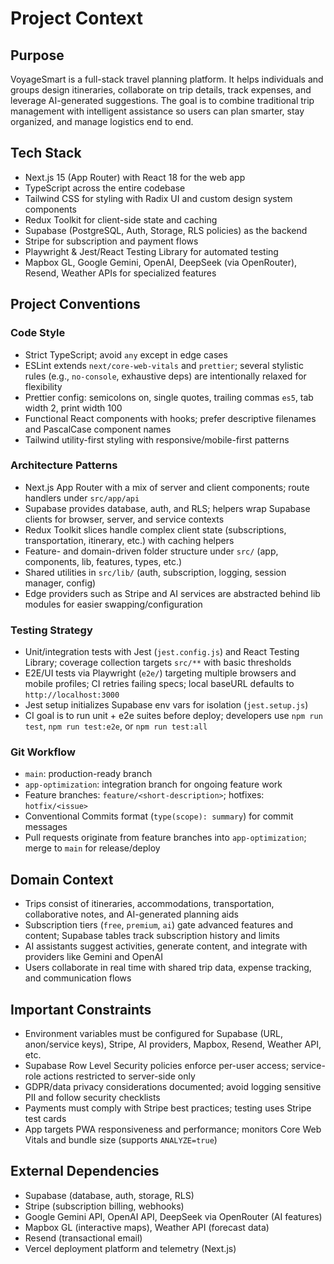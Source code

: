 # Project Context

## Purpose
VoyageSmart is a full-stack travel planning platform. It helps individuals and groups design itineraries, collaborate on trip details, track expenses, and leverage AI-generated suggestions. The goal is to combine traditional trip management with intelligent assistance so users can plan smarter, stay organized, and manage logistics end to end.

## Tech Stack
- Next.js 15 (App Router) with React 18 for the web app
- TypeScript across the entire codebase
- Tailwind CSS for styling with Radix UI and custom design system components
- Redux Toolkit for client-side state and caching
- Supabase (PostgreSQL, Auth, Storage, RLS policies) as the backend
- Stripe for subscription and payment flows
- Playwright & Jest/React Testing Library for automated testing
- Mapbox GL, Google Gemini, OpenAI, DeepSeek (via OpenRouter), Resend, Weather APIs for specialized features

## Project Conventions

### Code Style
- Strict TypeScript; avoid `any` except in edge cases
- ESLint extends `next/core-web-vitals` and `prettier`; several stylistic rules (e.g., `no-console`, exhaustive deps) are intentionally relaxed for flexibility
- Prettier config: semicolons on, single quotes, trailing commas `es5`, tab width 2, print width 100
- Functional React components with hooks; prefer descriptive filenames and PascalCase component names
- Tailwind utility-first styling with responsive/mobile-first patterns

### Architecture Patterns
- Next.js App Router with a mix of server and client components; route handlers under `src/app/api`
- Supabase provides database, auth, and RLS; helpers wrap Supabase clients for browser, server, and service contexts
- Redux Toolkit slices handle complex client state (subscriptions, transportation, itinerary, etc.) with caching helpers
- Feature- and domain-driven folder structure under `src/` (app, components, lib, features, types, etc.)
- Shared utilities in `src/lib/` (auth, subscription, logging, session manager, config)
- Edge providers such as Stripe and AI services are abstracted behind lib modules for easier swapping/configuration

### Testing Strategy
- Unit/integration tests with Jest (`jest.config.js`) and React Testing Library; coverage collection targets `src/**` with basic thresholds
- E2E/UI tests via Playwright (`e2e/`) targeting multiple browsers and mobile profiles; CI retries failing specs; local baseURL defaults to `http://localhost:3000`
- Jest setup initializes Supabase env vars for isolation (`jest.setup.js`)
- CI goal is to run unit + e2e suites before deploy; developers use `npm run test`, `npm run test:e2e`, or `npm run test:all`

### Git Workflow
- `main`: production-ready branch
- `app-optimization`: integration branch for ongoing feature work
- Feature branches: `feature/<short-description>`; hotfixes: `hotfix/<issue>`
- Conventional Commits format (`type(scope): summary`) for commit messages
- Pull requests originate from feature branches into `app-optimization`; merge to `main` for release/deploy

## Domain Context
- Trips consist of itineraries, accommodations, transportation, collaborative notes, and AI-generated planning aids
- Subscription tiers (`free`, `premium`, `ai`) gate advanced features and content; Supabase tables track subscription history and limits
- AI assistants suggest activities, generate content, and integrate with providers like Gemini and OpenAI
- Users collaborate in real time with shared trip data, expense tracking, and communication flows

## Important Constraints
- Environment variables must be configured for Supabase (URL, anon/service keys), Stripe, AI providers, Mapbox, Resend, Weather API, etc.
- Supabase Row Level Security policies enforce per-user access; service-role actions restricted to server-side only
- GDPR/data privacy considerations documented; avoid logging sensitive PII and follow security checklists
- Payments must comply with Stripe best practices; testing uses Stripe test cards
- App targets PWA responsiveness and performance; monitors Core Web Vitals and bundle size (supports `ANALYZE=true`)

## External Dependencies
- Supabase (database, auth, storage, RLS)
- Stripe (subscription billing, webhooks)
- Google Gemini API, OpenAI API, DeepSeek via OpenRouter (AI features)
- Mapbox GL (interactive maps), Weather API (forecast data)
- Resend (transactional email)
- Vercel deployment platform and telemetry (Next.js)
